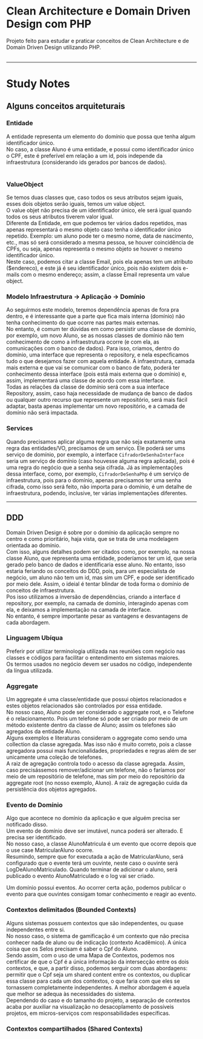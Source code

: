 # Clean Architecture e Domain Driven Design com PHP
Projeto feito para estudar e praticar conceitos de Clean Architecture e de 
Domain Driven Design utilizando PHP.<br>
<br>

---

# Study Notes

## Alguns conceitos arquiteturais

### Entidade
A entidade representa um elemento do domínio que possa que tenha algum identificador único.<br>
No caso, a classe Aluno é uma entidade, e possui como identificador único o CPF, este é preferível em relação
a um id, pois independe da infraestrutura (considerando ids gerados por bancos de dados).<br>
<br>

### ValueObject
Se temos duas classes que, caso todos os seus atributos sejam iguais, esses dois objetos serão iguais, temos um
value object.<br>
O value objet não precisa de um identificador único, ele será igual quando todos os seus atributos tiverem valor igual.<br>
Diferente da Entidade, em que podemos ter vários dados repetidos, mas apenas representará o mesmo objeto caso tenha o
identificador único repetido. Exemplo: um aluno pode ter o mesmo nome, data de nascimento, etc., mas só será considerado
a mesma pessoa, se houver coincidência de CPFs, ou seja, apenas representa o mesmo objeto se houver o mesmo
identificador único.<br>
Neste caso, podemos citar a classe Email, pois ela apenas tem um atributo ($endereco), e este já é seu identificador
único, pois não existem dois e-mails com o mesmo endereço; assim, a classe Email representa um value object.
<br>

### Modelo Infraestrutura -> Aplicação -> Domínio
Ao seguirmos este modelo, teremos dependência apenas de fora pra dentro, e é interessante
que a parte que fica mais interna (domínio) não tenha conhecimento do que ocorre nas partes
mais externas.<br>
No entanto, é comum ter dúvidas em como persistir uma classe de domínio, por exemplo, um novo Aluno,
se as nossas classes de domínio não tem conhecimento de como a infraestrutura ocorre (e com ela, as comunicações
com o banco de dados). Para isso, criamos, dentro do domínio, uma interface que representa o repository, e nela
especficamos tudo o que desejamos fazer com aquela entidade. A infraestrutura, camada mais externa e que vai se
comunicar com o banco de fato, poderá ter conhecimento dessa interface (pois está mais externa que o domínio)
e, assim, implementará uma classe de acordo com essa interface.<br>
Todas as relações da classe de domínio será com a sua interface Repository, assim, caso haja
necessidade de mudança de banco de dados ou qualquer outro recurso que represente um repositório,
será mais fácil adaptar, basta apenas implementar um novo repositório, e a camada de domínio não
será impactada.
<br>

### Services
Quando precisamos aplicar alguma regra que não seja exatamente uma regra das entidades/VO, precisamos
de um serviço. Ele poderá ser ums serviço de domínio, por exemplo, a interface `CifradorDeSenhaInterface`
seria um serviço de domínio (caso houvesse alguma regra aplicada), pois é uma regra do negócio que a senha seja cifrada. Já as implementações
dessa interface, como, por exemplo, `CifradorDeSenhaPhp` é um serviço de infraestrutura, pois
para o domínio, apenas precisamos ter uma senha cifrada, como isso será feito, não importa para
o domínio, é um detalhe de infraestrutura, podendo, inclusive, ter várias implementações diferentes.
<br>

---

## DDD

Domain Driven Design é sobre por o domínio da aplicação sempre no centro e como prioritário,
haja vista, que se trata de uma modelagem orientada ao domínio.<br>
Com isso, alguns detalhes podem ser citados como, por exemplo, na nossa classe Aluno, que
representa uma entidade, poderíamos ter um id, que seria gerado pelo banco de dados e
identificaria esse aluno. No entanto, isso estaria feriando os conceitos do DDD, pois,
para um especialista de negócio, um aluno não tem um id, mas sim um CPF, e pode ser
identificado por meio dele. Assim, o ideial é tentar blindar de toda forma o domínio de
conceitos de infraestrutura.<br>
Pos isso utilizamos a inversão de dependências, criando a interface d repository, por exemplo,
na camada de domínio, interagindo apenas com ela, e deixamos a implementação na camada
de interface.<br>
No entanto, é sempre importante pesar as vantagens e desvantagens de cada abordagem.
<br>

### Linguagem Ubíqua
Preferir por utilizar terminologia utilizada nas reuniões com negócio nas classes e códigos
para facilitar o entendimento em sistemas maiores.<br>
Os termos usados no negócio devem ser usados no código, independente da língua utilizada.
<br>

### Aggregate
Um aggregate é uma classe/entidade que possui objetos relacionados e estes objetos relacionados
são controlados por essa entidade.<br>
No nosso caso, Aluno pode ser considerado o aggregate root, e o Telefone é o relacionamento.
Pois um telefone só pode ser criado por meio de um método existente dentro da classe de Aluno;
assim os telefones são agregados da entidade Aluno.<br>
Alguns exemplos e literaturas consideram o aggregate como sendo uma collection da classe agregada.
Mas isso não é muito correto, pois a classe agregadora possui mais funcionalidades, propriedades
e regras além de ser unicamente uma coleção de telefones.
<br>
A raiz de agregação controla todo o acesso da classe agregada. Assim, caso precisássemos
remover/adicionar um telefone, não o faríamos por meio de um repositório de telefone,
mas sim por meio do repositório da aggregate root (no nosso exemplo, Aluno). A raiz de agregação
cuida da persistência dos objetos agregados.
<br>

### Evento de Domínio
Algo que acontece no domínio da aplicação e que alguém precisa ser notificado disso.<br>
Um evento de domínio deve ser imutável, nunca poderá ser alterado. E precisa ser identificado.<br>
No nosso caso, a classe AlunoMatricula é um evento que ocorre depois que o use case
MatricularAluno ocorre.<br>
Resumindo, sempre que for executada a ação de MatricularAluno, será configurado que o evente terá
um ouvinte, neste caso o ouvinte será LogDeAlunoMatriculado. Quando terminar de adicionar o aluno,
será publicado o evento AlunoMatriculado e o log vai ser criado.
<br>

Um domínio possui eventos. Ao ocorrer certa ação, podemos publicar o evento para que ouvintes
consigam tomar conhecimento e reagir ao evento.
<br>

### Contextos delimitados (Bounded Contexts)
Alguns sistemas possuem contextos que são independentes, ou quase independentes entre si.<br>
No nosso caso, o sistema de gamificação é um contexto que não precisa conhecer nada de aluno ou de
indicação (contexto Acadêmico). A única coisa que os Selos precisam é saber o Cpf do Aluno.<br>
Sendo assim, com o uso de uma Mapa de Contextos, podemos nos certificar de que o Cpf é a única informação
da intersecção entre os dois contextos, e que, a partir disso, podemos serguir com duas
abordagens: permitir que o Cpf seja um shared content entre os contextos, ou duplicar essa
classe para cada um dos contextos, o que faria com que eles se tornassem completamente
independentes. A melhor abordagem é aquela que melhor se adequa às necessidades do sistema.<br>
Dependendo do caso e do tamanho do projeto, a separação de contextos acaba por auxiliar na visualização
no desacoplamento de possíveis projetos, em micros-serviços com responsabilidades específicas.
<br>

### Contextos compartilhados (Shared Contexts)